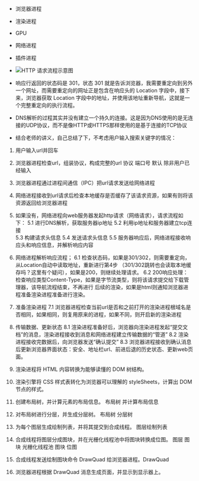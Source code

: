 * 浏览器进程
* 渲染进程
* GPU
* 网络进程
* 插件进程


* ![HTTP 请求流程示意图](https://static001.geekbang.org/resource/image/1b/6c/1b49976aca2c700883d48d927f48986c.png?wh=1142*423)

* 响应行返回的状态码是 301，状态 301 就是告诉浏览器，我需要重定向到另外一个网址，而需要重定向的网址正是包含在响应头的 Location 字段中，接下来，浏览器获取 Location 字段中的地址，并使用该地址重新导航，这就是一个完整重定向的执行流程。

* DNS解析的过程其实并没有建立一个持久的连接。这是因为DNS使用的是无连接的UDP协议，而不是像HTTP或HTTPS那样使用的是基于连接的TCP协议

* 结合老师的讲义，自己总结了下，不考虑用户输入搜索关键字的情况：
1. 用户输入url并回车
2. 浏览器进程检查url，组装协议，构成完整的url  协议 端口号 默认 除非用户已经输入
3. 浏览器进程通过进程间通信（IPC）把url请求发送给网络进程
4. 网络进程接收到url请求后检查本地缓存是否缓存了该请求资源，如果有则将该资源返回给浏览器进程
5. 如果没有，网络进程向web服务器发起http请求（网络请求），请求流程如下：
    5.1 进行DNS解析，获取服务器ip地址 <link rel="dns-prefetch" href="https://example.com">
    5.2 利用ip地址和服务器建立tcp连接  
    5.3 构建请求头信息
    5.4 发送请求头信息
    5.5 服务器响应后，网络进程接收响应头和响应信息，并解析响应内容
6. 网络进程解析响应流程；
    6.1 检查状态码，如果是301/302，则需要重定向，从Location自动中读取地址，重新进行第4步
            （301/302跳转也会读取本地缓存吗？这里有个疑问），如果是200，则继续处理请求。
    6.2 200响应处理：
            检查响应类型Content-Type，如果是字节流类型，则将该请求提交给下载管理器，该导航流程结束，不再进行
            后续的渲染，如果是html则通知浏览器进程准备渲染进程准备进行渲染。
7. 准备渲染进程
    7.1 浏览器进程检查当前url是否和之前打开的渲染进程根域名是否相同，如果相同，则复用原来的进程，如果不同，则开启新的渲染进程
8. 传输数据、更新状态
    8.1 渲染进程准备好后，浏览器向渲染进程发起“提交文档”的消息，渲染进程接收到消息和网络进程建立传输数据的“管道”
    8.2 渲染进程接收完数据后，向浏览器发送“确认提交”
    8.3 浏览器进程接收到确认消息后更新浏览器界面状态：安全、地址栏url、前进后退的历史状态、更新web页面。

9. 渲染进程将 HTML 内容转换为能够读懂的 DOM 树结构。
10. 渲染引擎将 CSS 样式表转化为浏览器可以理解的 styleSheets，计算出 DOM 节点的样式。
11. 创建布局树，并计算元素的布局信息。 布局树 并计算布局信息
12. 对布局树进行分层，并生成分层树。   布局树 分层树
13. 为每个图层生成绘制列表，并将其提交到合成线程。 图层绘制列表
14. 合成线程将图层分成图块，并在光栅化线程池中将图块转换成位图。  图层 图块  光栅化线程池 图块 位图
15. 合成线程发送绘制图块命令 DrawQuad 给浏览器进程。DrawQuad
16. 浏览器进程根据 DrawQuad 消息生成页面，并显示到显示器上。
